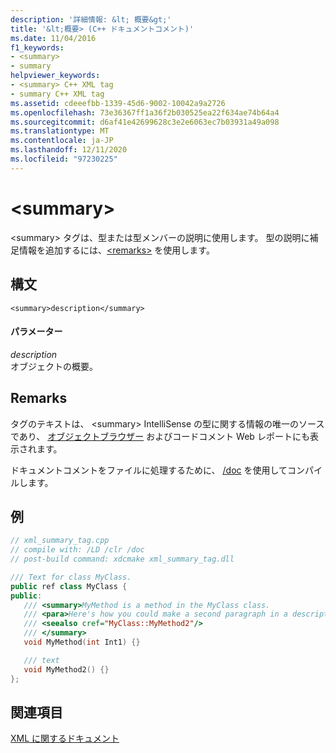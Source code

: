 ```yaml
---
description: '詳細情報: &lt; 概要&gt;'
title: '&lt;概要> (C++ ドキュメントコメント)'
ms.date: 11/04/2016
f1_keywords:
- <summary>
- summary
helpviewer_keywords:
- <summary> C++ XML tag
- summary C++ XML tag
ms.assetid: cdeeefbb-1339-45d6-9002-10042a9a2726
ms.openlocfilehash: 73e36367ff1a36f2b030525ea22f634ae74b64a4
ms.sourcegitcommit: d6af41e42699628c3e2e6063ec7b03931a49a098
ms.translationtype: MT
ms.contentlocale: ja-JP
ms.lasthandoff: 12/11/2020
ms.locfileid: "97230225"
---
```

# <a name="ltsummarygt"></a>&lt;summary&gt;

\<summary> タグは、型または型メンバーの説明に使用します。 型の説明に補足情報を追加するには、[\<remarks>](remarks-visual-cpp.md) を使用します。

## <a name="syntax"></a>構文

```
<summary>description</summary>
```

#### <a name="parameters"></a>パラメーター

*description*<br/>
オブジェクトの概要。

## <a name="remarks"></a>Remarks

タグのテキストは、 \<summary> IntelliSense の型に関する情報の唯一のソースであり、 [オブジェクトブラウザー](/visualstudio/ide/viewing-the-structure-of-code) およびコードコメント Web レポートにも表示されます。

ドキュメントコメントをファイルに処理するために、 [/doc](doc-process-documentation-comments-c-cpp.md) を使用してコンパイルします。

## <a name="example"></a>例

```cpp
// xml_summary_tag.cpp
// compile with: /LD /clr /doc
// post-build command: xdcmake xml_summary_tag.dll

/// Text for class MyClass.
public ref class MyClass {
public:
   /// <summary>MyMethod is a method in the MyClass class.
   /// <para>Here's how you could make a second paragraph in a description. <see cref="System::Console::WriteLine"/> for information about output statements.</para>
   /// <seealso cref="MyClass::MyMethod2"/>
   /// </summary>
   void MyMethod(int Int1) {}

   /// text
   void MyMethod2() {}
};
```

## <a name="see-also"></a>関連項目

[XML に関するドキュメント](xml-documentation-visual-cpp.md)
